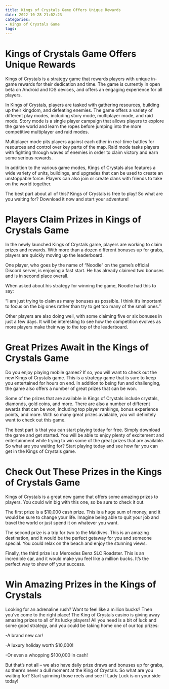 ```yaml
---
title: Kings of Crystals Game Offers Unique Rewards 
date: 2022-10-28 21:02:23
categories:
- Kings of Crystals Game
tags:
---
```



# Kings of Crystals Game Offers Unique Rewards 

Kings of Crystals is a strategy game that rewards players with unique in-game rewards for their dedication and time. The game is currently in open beta on Android and IOS devices, and offers an engaging experience for all players.

In Kings of Crystals, players are tasked with gathering resources, building up their kingdom, and defeating enemies. The game offers a variety of different play modes, including story mode, multiplayer mode, and raid mode. Story mode is a single player campaign that allows players to explore the game world and learn the ropes before jumping into the more competitive multiplayer and raid modes.

Multiplayer mode pits players against each other in real-time battles for resources and control over key parts of the map. Raid mode tasks players with fighting through waves of enemies in order to claim victory and earn some serious rewards.

In addition to the various game modes, Kings of Crystals also features a wide variety of units, buildings, and upgrades that can be used to create an unstoppable force. Players can also join or create clans with friends to take on the world together.

The best part about all of this? Kings of Crystals is free to play! So what are you waiting for? Download it now and start your adventure!

# Players Claim Prizes in Kings of Crystals Game 

In the newly launched Kings of Crystals game, players are working to claim prizes and rewards. With more than a dozen different bonuses up for grabs, players are quickly moving up the leaderboard.

One player, who goes by the name of “Noodle” on the game’s official Discord server, is enjoying a fast start. He has already claimed two bonuses and is in second place overall.

When asked about his strategy for winning the game, Noodle had this to say:

“I am just trying to claim as many bonuses as possible. I think it’s important to focus on the big ones rather than try to get too many of the small ones.”

Other players are also doing well, with some claiming five or six bonuses in just a few days. It will be interesting to see how the competition evolves as more players make their way to the top of the leaderboard.

# Great Prizes Await in the Kings of Crystals Game 

Do you enjoy playing mobile games? If so, you will want to check out the new Kings of Crystals game. This is a strategy game that is sure to keep you entertained for hours on end. In addition to being fun and challenging, the game also offers a number of great prizes that can be won.

Some of the prizes that are available in Kings of Crystals include crystals, diamonds, gold coins, and more. There are also a number of different awards that can be won, including top player rankings, bonus experience points, and more. With so many great prizes available, you will definitely want to check out this game.

The best part is that you can start playing today for free. Simply download the game and get started. You will be able to enjoy plenty of excitement and entertainment while trying to win some of the great prizes that are available. So what are you waiting for? Start playing today and see how far you can get in the Kings of Crystals game.

# Check Out These Prizes in the Kings of Crystals Game 

Kings of Crystals is a great new game that offers some amazing prizes to players. You could win big with this one, so be sure to check it out.

The first prize is a $10,000 cash prize. This is a huge sum of money, and it would be sure to change your life. Imagine being able to quit your job and travel the world or just spend it on whatever you want.

The second prize is a trip for two to the Maldives. This is an amazing destination, and it would be the perfect getaway for you and someone special. You could relax on the beach and enjoy the stunning views.

Finally, the third prize is a Mercedes Benz SLC Roadster. This is an incredible car, and it would make you feel like a million bucks. It’s the perfect way to show off your success.

# Win Amazing Prizes in the Kings of Crystals

Looking for an adrenaline rush? Want to feel like a million bucks? Then you’ve come to the right place! The King of Crystals casino is giving away amazing prizes to all of its lucky players! All you need is a bit of luck and some good strategy, and you could be taking home one of our top prizes:

-A brand new car!

-A luxury holiday worth $10,000!

-Or even a whopping $100,000 in cash!

But that’s not all – we also have daily prize draws and bonuses up for grabs, so there’s never a dull moment at the King of Crystals. So what are you waiting for? Start spinning those reels and see if Lady Luck is on your side today!